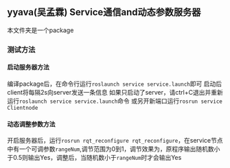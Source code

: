 ## yyava(吴孟霖) Service通信and动态参数服务器
本文件夹是一个package
### 测试方法
#### 启动服务器方法
编译package后，在命令行运行`roslaunch service service.launch`即可
启动后client将每隔2s向server发送一条信息
如果只启动了server，请ctrl+C退出并重新运行`roslaunch service service.launch`命令
或另开新端口运行`rosrun service Clientnode`
#### 动态调整参数方法

开启服务器后，运行`rosrun rqt_reconfigure rqt_reconfigure`，在service节点中有一个可调参数`rangeNum`,调节范围为0到1，调节效果为，原程序输出随机数小于0.5则输出Yes，调整后，当随机数小于`rangeNum`时才会输出Yes
